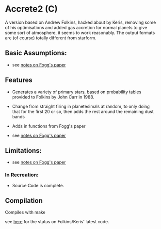 # Accrete2 (C)

A version based on Andrew Folkins, hacked about by Keris, removing some of his optimisations and added gas accretion for
normal planets to give some sort of atmosphere, it seems to work reasonably. The output formats are (of course) totally
different from starform.

## Basic Assumptions:

- see [notes on Fogg's paper](/docs/notes/build%20descriptions/1960s%20-%201980s/1985%20-%20Extra-Solar%20Planetary%20Systems.md)

## Features
- Generates a variety of primary stars, based on probability tables provided to Folkins by John Carr in 1988.

- Change from straight firing in planetesimals at random, to only doing that for the first 20 or so, then adds the rest
  around the remaining dust bands

- Adds in functions from Fogg's paper

- see [notes on Fogg's paper](/docs/notes/build%20descriptions/1960s%20-%201980s/1985%20-%20Extra-Solar%20Planetary%20Systems.md)

## Limitations:

- see [notes on Fogg's paper](/docs/notes/build%20descriptions/1960s%20-%201980s/1985%20-%20Extra-Solar%20Planetary%20Systems.md)

### In Recreation:
- Source Code is complete.

## Compilation
Compiles with make

see [here](/docs/notes/branches%20&%20forks%20&%20stubs/pre-github/folkins.md) for the status on Folkins/Keris' latest 
code.